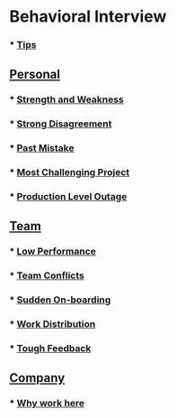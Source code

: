# Behavioral Interview
### * [Tips](tips.md)

## [Personal](personal.md)
  ### * [Strength and Weakness](personal.md)
  ### * [Strong Disagreement](personal.md)
  ### * [Past Mistake](personal.md)
  ### * [Most Challenging Project](personal.md)
  ### * [Production Level Outage](personal.md)

## [Team](team.md)
  ### * [Low Performance](team.md)
  ### * [Team Conflicts](team.md)
  ### * [Sudden On-boarding](team.md)
  ### * [Work Distribution](team.md)
  ### * [Tough Feedback](team.md)

## [Company](company.md)
  ### * [Why work here](company.md)
